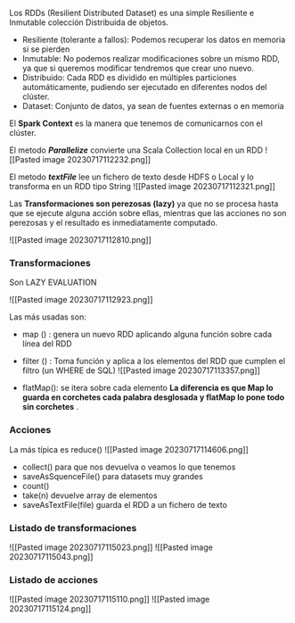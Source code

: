
Los RDDs (Resilient Distributed Dataset) es una simple Resiliente e Inmutable colección Distribuida de objetos.

- Resiliente (tolerante a fallos): Podemos recuperar los datos en memoria si se pierden
- Inmutable: No podemos realizar modificaciones sobre un mismo RDD, ya que si queremos modificar tendremos que crear uno nuevo.
- Distribuido: Cada RDD es dividido en múltiples particiones automáticamente, pudiendo ser ejecutado en diferentes nodos del clúster.
- Dataset: Conjunto de datos, ya sean de fuentes externas o en memoria


El **Spark Context** es la manera que tenemos de comunicarnos con el clúster.

El metodo ***Parallelize*** convierte una Scala Collection local en un RDD
![[Pasted image 20230717112232.png]]

El metodo ***textFile*** lee un fichero de texto desde HDFS o Local y lo transforma en un RDD tipo String
![[Pasted image 20230717112321.png]]

Las **Transformaciones son perezosas (lazy)** ya que no se procesa hasta que se ejecute alguna acción sobre ellas, mientras que las acciones no son perezosas y el resultado es inmediatamente computado.

![[Pasted image 20230717112810.png]]


### Transformaciones

Son LAZY EVALUATION

![[Pasted image 20230717112923.png]]

Las más usadas son:
- map () : genera un nuevo RDD aplicando alguna función sobre cada línea del RDD
- filter () : Toma función y aplica a los elementos del RDD que cumplen el filtro (un WHERE de SQL)
![[Pasted image 20230717113357.png]]

- flatMap(): se itera sobre cada elemento 
 **La diferencia es que Map lo guarda en corchetes cada palabra desglosada y flatMap lo pone todo sin corchetes** .

### Acciones

La más típica es reduce()
![[Pasted image 20230717114606.png]]

- collect() para que nos devuelva o veamos lo que tenemos
- saveAsSquenceFile() para datasets muy grandes
- count()
- take(n) devuelve array de elementos
- saveAsTextFile(file) guarda el RDD a un fichero de texto


### Listado de transformaciones

![[Pasted image 20230717115023.png]]
![[Pasted image 20230717115043.png]]

### Listado de acciones

![[Pasted image 20230717115110.png]]
![[Pasted image 20230717115124.png]]


